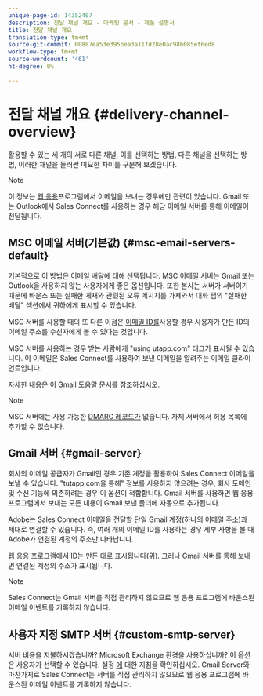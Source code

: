 ```yaml
---
unique-page-id: 14352407
description: 전달 채널 개요 - 마케팅 문서 - 제품 설명서
title: 전달 채널 개요
translation-type: tm+mt
source-git-commit: 00887ea53e395bea3a11fd28e0ac98b085ef6ed8
workflow-type: tm+mt
source-wordcount: '461'
ht-degree: 0%

---
```



# 전달 채널 개요 {#delivery-channel-overview}

활용할 수 있는 세 개의 서로 다른 채널, 이를 선택하는 방법, 다른 채널을 선택하는 방법, 이러한 채널을 둘러싼 미묘한 차이를 구분해 보겠습니다.

>[!NOTE]
>
>이 정보는 [웹 응용](http://toutapp.com/login)프로그램에서 이메일을 보내는 경우에만 관련이 있습니다. Gmail 또는 Outlook에서 Sales Connect를 사용하는 경우 해당 이메일 서버를 통해 이메일이 전달됩니다.

## MSC 이메일 서버(기본값) {#msc-email-servers-default}

기본적으로 이 방법은 이메일 배달에 대해 선택됩니다. MSC 이메일 서버는 Gmail 또는 Outlook을 사용하지 않는 사용자에게 좋은 옵션입니다. 또한 본사는 서버가 서버이기 때문에 바운스 또는 실패한 게재와 관련된 오류 메시지를 가져와서 대화 탭의 &quot;실패한 배달&quot; 섹션에서 귀하에게 표시할 수 있습니다.

MSC 서버를 사용할 때의 또 다른 이점은 [이메일 ID를](https://help.toutapp.com/hc/en-us/articles/215371427)사용할 경우 사용자가 만든 ID의 이메일 주소를 수신자에게 볼 수 있다는 것입니다.

MSC 서버를 사용하는 경우 받는 사람에게 &quot;using utapp.com&quot; 태그가 표시될 수 있습니다. 이 이메일은 Sales Connect를 사용하여 보낸 이메일을 알려주는 이메일 클라이언트입니다.

자세한 내용은 이 Gmail [도움말 문서를 참조하십시오](https://support.google.com/mail/answer/1311182?hl=en).

>[!NOTE]
>
>MSC 서버에는 사용 가능한 [DMARC 레코드가](https://dmarc.org/) 없습니다. 자체 서버에서 허용 목록에 추가할 수 없습니다.

## Gmail 서버 {#gmail-server}

회사의 이메일 공급자가 Gmail인 경우 기존 계정을 활용하여 Sales Connect 이메일을 보낼 수 있습니다. &quot;tutapp.com을 통해&quot; 정보를 사용하지 않으려는 경우, 회사 도메인 및 수신 기능에 의존하려는 경우 이 옵션이 적합합니다. Gmail 서버를 사용하면 웹 응용 프로그램에서 보내는 모든 내용이 Gmail 보낸 폴더에 자동으로 추가됩니다.

Adobe는 Sales Connect 이메일을 전달할 단일 Gmail 계정(하나의 이메일 주소)과 제대로 연결할 수 있습니다. 즉, 여러 개의 이메일 ID를 사용하는 경우 세부 사항을 볼 때 Adobe가 연결된 계정의 주소만 나타납니다.

웹 응용 프로그램에서 ID는 만든 대로 표시됩니다(위). 그러나 Gmail 서버를 통해 보내면 연결된 계정의 주소가 표시됩니다.

>[!NOTE]
>
>Sales Connect는 Gmail 서버를 직접 관리하지 않으므로 웹 응용 프로그램에 바운스된 이메일 이벤트를 기록하지 않습니다.

## 사용자 지정 SMTP 서버  {#custom-smtp-server}

서버 비용을 지불하시겠습니까? Microsoft Exchange 환경을 사용하십니까? 이 옵션은 사용자가 선택할 수 있습니다. 설정 [에](http://docs.marketo.com/x/zYTS) 대한 지침을 확인하십시오. Gmail Server와 마찬가지로 Sales Connect는 서버를 직접 관리하지 않으므로 웹 응용 프로그램에 바운스된 이메일 이벤트를 기록하지 않습니다.

